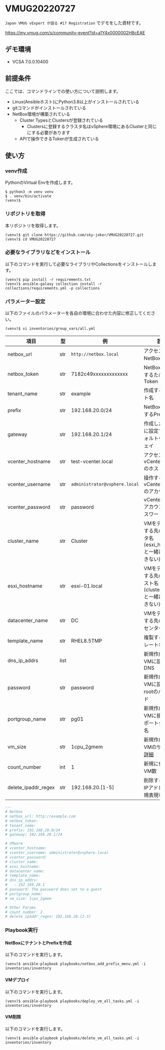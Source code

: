 # VMUG20220727

`Japan VMUG vExpert が語る #17 Registration` でデモをした資材です。

https://my.vmug.com/s/community-event?id=a1Y4x0000002H8cEAE

## デモ環境

* VCSA 7.0.0.10400

## 前提条件

ここでは、コマンドラインでの使い方について説明します。

* Linux(Ansibleホスト)にPython3.8以上がインストールされている
* gitコマンドがインストールされている
* NetBox環境が構築されている
    * Cluster TypesとClustersが登録されている
        * Clustersに登録するクラスタ名はvSphere環境にあるClusterと同じにする必要があります
    * APIで操作できるTokenが生成されている

## 使い方

### venv作成

PythonのVirtual Envを作成します。

```
$ python3 -m venv venv
$ . venv/bin/activate
(venv)$
```

### リポジトリを取得

本リポジトリを取得します。

```
(venv)$ git clone https://github.com/sky-joker/VMUG20220727.git
(venv)$ cd VMUG20220727
```

### 必要なライブラリなどをインストール

以下のコマンドを実行して必要なライブラリやCollectionsをインストールします。

```
(venv)$ pip install -r requirements.txt
(venv)$ ansible-galaxy collection install -r collections/requirements.yml -p collections
```

### パラメーター設定

以下のファイルのパラメーターを各自の環境に合わせた内容に修正してください。

```
(venv)$ vi inventories/group_vars/all.yml
```

|         項目        |  型  |              例               |                                                             説明                                                             |
|---------------------|------|-------------------------------|------------------------------------------------------------------------------------------------------------------------------|
| netbox_url          | str  | `http://netbox.local`         | アクセスするNetBoxのURL                                                                                                      |
| netbox_token        | str  | 7182c49xxxxxxxxxxxxx          | NetBoxを操作するためのToken                                                                                                  |
| tenant_name         | str  | example                       | 作成するテナント名                                                                                                           |
| prefix              | str  | 192.168.20.0/24               | NetBoxに作成するPrefix                                                                                                       |
| gateway             | str  | 192.168.20.1/24               | 作成したPrefixに設定するデフォルトゲートウェイ                                                                               |
| vcenter_hostname    | str  | test-vcenter.local            | アクセスするvCenter Serverのホスト名                                                                                         |
| vcenter_username    | str  | `administrator@vsphere.local` | 操作するvCenter Serverのアカウント名                                                                                         |
| vcenter_password    | str  | password                      | vCenter Serverアカウントのパスワード                                                                                         |
| cluster_name        | str  | Cluster                       | VMをデプロイする先のクラスタ名(esxi_hostnameと一緒に使用できない)                                                            |
| esxi_hostname       | str  | esxi-01.local                 | VMをデプロイする先のESXiホスト名(cluster_nameと一緒に使用できない)                                                           |
| datacenter_name     | str  | DC                            | VMをデプロイする先のデータセンター名                                                                                         |
| template_name       | str  | RHEL8.5TMP                    | 複製するテンプレート名                                                                                                       |
| dns_ip_addrs        | list |                               | 新規作成するVMに設定するDNS                                                                                                  |
| password            | str  | password                      | 新規作成するVMに設定するrootのパスワード                                                                                     |
| portgroup_name      | str  | pg01                          | 新規作成するVMに接続するポートグループ名                                                                                     |
| vm_size             | str  | 1cpu_2gmem                    | 新規作成するVMのサイズ、[詳細](https://github.com/sky-joker/VMUG20220727/blob/main/roles/vmware_deploy_vm/defaults/main.yml) |
| count_number        | int  | 1                             | 新規に作成するVM数                                                                                                           |
| delete_ipaddr_regex | str  | 192.168.20.[1-5]              | 削除するVMのIPアドレス（正規表現可）                                                                                         |

```yaml
---
# Netbox
# netbox_url: http://example.com
# netbox_token:
# tenant_name:
# prefix: 192.168.20.0/24
# gateway: 192.168.20.1/24

# VMware
# vcenter_hostname:
# vcenter_username: administrator@vsphere.local
# vcenter_password:
# cluster_name:
# esxi_hostname:
# datacenter_name:
# template_name:
# dns_ip_addrs:
#   - 192.168.20.1
# password: The password does set to a guest
# portgroup_name:
# vm_size: 1cpu_2gmem

# Other Params
# count_number: 2
# delete_ipaddr_regex: 192.168.20.[2-3]
```

### Playbook実行

#### NetBoxにテナントとPrefixを作成

以下のコマンドを実行します。

```
(venv)$ ansible-playbook playbooks/netbox_add_prefix_menu.yml -i inventories/inventory
```

#### VMデプロイ

以下のコマンドを実行します。

```
(venv)$ ansible-playbook playbooks/deploy_vm_all_tasks.yml -i inventories/inventory
```

#### VM削除

以下のコマンドを実行します。

```
(venv)$ ansible-playbook playbooks/delete_vm_all_tasks.yml -i inventories/inventory
```
